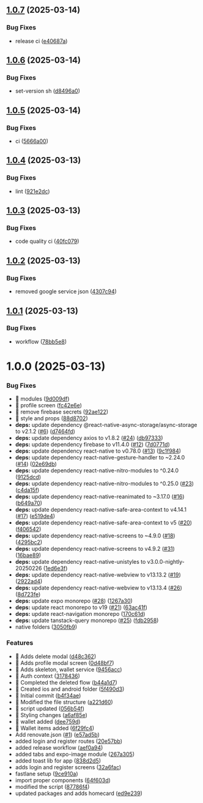## [1.0.7](https://github.com/Act-Aks/etrack/compare/prod/1.0.6...prod/1.0.7) (2025-03-14)


### Bug Fixes

* release ci ([e40687a](https://github.com/Act-Aks/etrack/commit/e40687a8a38ed751ba774d88d5316070d3ccb637))

## [1.0.6](https://github.com/Act-Aks/etrack/compare/prod/1.0.5...prod/1.0.6) (2025-03-14)


### Bug Fixes

* set-version sh ([d8496a0](https://github.com/Act-Aks/etrack/commit/d8496a06181415689b2e41b0f82a6e9acf38cb0d))

## [1.0.5](https://github.com/Act-Aks/etrack/compare/prod/1.0.4...prod/1.0.5) (2025-03-14)


### Bug Fixes

* ci ([5666a00](https://github.com/Act-Aks/etrack/commit/5666a00b32fd29def6e4c676df0e2cd4a0777d3b))

## [1.0.4](https://github.com/Act-Aks/etrack/compare/prod/1.0.3...prod/1.0.4) (2025-03-13)


### Bug Fixes

* lint ([921e2dc](https://github.com/Act-Aks/etrack/commit/921e2dc239b1ab7ba49565015712cd61980ae3f3))

## [1.0.3](https://github.com/Act-Aks/etrack/compare/prod/1.0.2...prod/1.0.3) (2025-03-13)

### Bug Fixes

- code quality ci ([40fc079](https://github.com/Act-Aks/etrack/commit/40fc0796427788f25fadd3831c2dd0828eeafec2))

## [1.0.2](https://github.com/Act-Aks/etrack/compare/prod/1.0.1...prod/1.0.2) (2025-03-13)

### Bug Fixes

- removed google service json ([4307c94](https://github.com/Act-Aks/etrack/commit/4307c94c524c119e4cea92911e10035b833a63c4))

## [1.0.1](https://github.com/Act-Aks/etrack/compare/prod/1.0.0...prod/1.0.1) (2025-03-13)

### Bug Fixes

- workflow ([78bb5e8](https://github.com/Act-Aks/etrack/commit/78bb5e8768f607d966e2087a3a294d0554014f4f))

# 1.0.0 (2025-03-13)

### Bug Fixes

- 🐛 modules ([9d009df](https://github.com/Act-Aks/etrack/commit/9d009df4f9de4aefbe0fb7635e3daff299c5de15))
- 🐛 profile screen ([fc42e6e](https://github.com/Act-Aks/etrack/commit/fc42e6eff5bc0868d386dc0dfd2e085d6258de03))
- 🐛 remove firebase secrets ([92ae122](https://github.com/Act-Aks/etrack/commit/92ae122978bbd4f14fa3688ca6a3a7b541969b03))
- 🐛 style and props ([88d8702](https://github.com/Act-Aks/etrack/commit/88d87024e15d27da7d99540942919a8a632f3bc9))
- **deps:** update dependency @react-native-async-storage/async-storage to v2.1.2 ([#6](https://github.com/Act-Aks/etrack/issues/6)) ([d7464fd](https://github.com/Act-Aks/etrack/commit/d7464fdbffda34677c4933cf805e975be36230bf))
- **deps:** update dependency axios to v1.8.2 ([#24](https://github.com/Act-Aks/etrack/issues/24)) ([db97333](https://github.com/Act-Aks/etrack/commit/db9733311132b431020ec33f7a6f6314ac76b0c3))
- **deps:** update dependency firebase to v11.4.0 ([#12](https://github.com/Act-Aks/etrack/issues/12)) ([7d0771d](https://github.com/Act-Aks/etrack/commit/7d0771d6a2b79becbeed84a45d93887d19eb059b))
- **deps:** update dependency react-native to v0.78.0 ([#13](https://github.com/Act-Aks/etrack/issues/13)) ([9c1f984](https://github.com/Act-Aks/etrack/commit/9c1f984dd3cc1c71d542e7ec1986577572a36adb))
- **deps:** update dependency react-native-gesture-handler to ~2.24.0 ([#14](https://github.com/Act-Aks/etrack/issues/14)) ([02e69db](https://github.com/Act-Aks/etrack/commit/02e69db412547a8a49629684713a6d72ad58791e))
- **deps:** update dependency react-native-nitro-modules to ^0.24.0 ([9125dcd](https://github.com/Act-Aks/etrack/commit/9125dcddaf8633afa8c42dcfbde8601bbd06b9c7))
- **deps:** update dependency react-native-nitro-modules to ^0.25.0 ([#23](https://github.com/Act-Aks/etrack/issues/23)) ([c4da15f](https://github.com/Act-Aks/etrack/commit/c4da15f740a7aca29702636a571a4596ec5eabfd))
- **deps:** update dependency react-native-reanimated to ~3.17.0 ([#16](https://github.com/Act-Aks/etrack/issues/16)) ([b649a70](https://github.com/Act-Aks/etrack/commit/b649a704f4adeecdb6ed29d7fdeed4247cac83d2))
- **deps:** update dependency react-native-safe-area-context to v4.14.1 ([#17](https://github.com/Act-Aks/etrack/issues/17)) ([e519de4](https://github.com/Act-Aks/etrack/commit/e519de46e4a6f04ddc846133663e23699c517e72))
- **deps:** update dependency react-native-safe-area-context to v5 ([#20](https://github.com/Act-Aks/etrack/issues/20)) ([f406542](https://github.com/Act-Aks/etrack/commit/f4065426b01d04ece1b170b3d974eeddd439f616))
- **deps:** update dependency react-native-screens to ~4.9.0 ([#18](https://github.com/Act-Aks/etrack/issues/18)) ([4295bc2](https://github.com/Act-Aks/etrack/commit/4295bc2b9c501604616d749e40a5c3888fce6b45))
- **deps:** update dependency react-native-screens to v4.9.2 ([#31](https://github.com/Act-Aks/etrack/issues/31)) ([16bae89](https://github.com/Act-Aks/etrack/commit/16bae897b0aa6aeb3aa93052c671637bbeb9b004))
- **deps:** update dependency react-native-unistyles to v3.0.0-nightly-20250226 ([1ed6e3f](https://github.com/Act-Aks/etrack/commit/1ed6e3ff9e80bc5f4526a8f051116bd43ea54f63))
- **deps:** update dependency react-native-webview to v13.13.2 ([#19](https://github.com/Act-Aks/etrack/issues/19)) ([2922ad4](https://github.com/Act-Aks/etrack/commit/2922ad459856dac5c4dd81ca434840853b69cc80))
- **deps:** update dependency react-native-webview to v13.13.4 ([#26](https://github.com/Act-Aks/etrack/issues/26)) ([8d723fe](https://github.com/Act-Aks/etrack/commit/8d723fe00791b1edc32e8e3b9aec6197dd185ef0))
- **deps:** update expo monorepo ([#28](https://github.com/Act-Aks/etrack/issues/28)) ([1267a30](https://github.com/Act-Aks/etrack/commit/1267a30100eaa5254d5c5f18f5f2d7c0cb666868))
- **deps:** update react monorepo to v19 ([#21](https://github.com/Act-Aks/etrack/issues/21)) ([63ac41f](https://github.com/Act-Aks/etrack/commit/63ac41fa86781efabe9482668d65ee0d7266509c))
- **deps:** update react-navigation monorepo ([170c61d](https://github.com/Act-Aks/etrack/commit/170c61d4af2c016e7e778a1c55f4b04063f07ba3))
- **deps:** update tanstack-query monorepo ([#25](https://github.com/Act-Aks/etrack/issues/25)) ([fdb2958](https://github.com/Act-Aks/etrack/commit/fdb2958863865a5a4b9bef580e4160fe20c9a859))
- native folders ([3050fb9](https://github.com/Act-Aks/etrack/commit/3050fb9908185dad618a3f7e12acd093c2f18ff9))

### Features

- 🎸 Adds delete modal ([d48c362](https://github.com/Act-Aks/etrack/commit/d48c36264f1cd9890979ec97f2661123e0f2d747))
- 🎸 Adds profile modal screen ([0d48bf7](https://github.com/Act-Aks/etrack/commit/0d48bf7a280cd815dbf19bb74357603bdce5de8e))
- 🎸 Adds skeleton, wallet service ([9456acc](https://github.com/Act-Aks/etrack/commit/9456acc9573e0af11ac1c051cfda9889ff2a79f9))
- 🎸 Auth context ([3178436](https://github.com/Act-Aks/etrack/commit/3178436e9766e6c0ea65b86d737ef8aadccaf45c))
- 🎸 Completed the deleted flow ([b44a1d7](https://github.com/Act-Aks/etrack/commit/b44a1d73f87c96adbdf223e071b8b2ed337acffa))
- 🎸 Created ios and android folder ([5f490d3](https://github.com/Act-Aks/etrack/commit/5f490d3c35c8072a440d79a6fff535ecac6530e9))
- 🎸 Initial commit ([b4f34ae](https://github.com/Act-Aks/etrack/commit/b4f34ae03d01aa07338f779bf6f5a0f7ff4ba4ed))
- 🎸 Modified the file structure ([a221d60](https://github.com/Act-Aks/etrack/commit/a221d606afa3ed30183b7b3c880f8e8cdfb4b2a4))
- 🎸 script updated ([056b54f](https://github.com/Act-Aks/etrack/commit/056b54ffb8aaa64a58bd4d8d07ce056ed668b463))
- 🎸 Styling changes ([a6af85e](https://github.com/Act-Aks/etrack/commit/a6af85e53f7e5b84060fdf754dc9cb39ac30a43a))
- 🎸 wallet added ([dee759d](https://github.com/Act-Aks/etrack/commit/dee759d26cdd13dab799b1d9c2bf15ef50c1ff1a))
- 🎸 Wallet items added ([6f29fc4](https://github.com/Act-Aks/etrack/commit/6f29fc4b3cd4415a8cfd5ee483e013c4e12f813a))
- Add renovate.json ([#1](https://github.com/Act-Aks/etrack/issues/1)) ([e57ad5b](https://github.com/Act-Aks/etrack/commit/e57ad5b1061c26a4224170ecbe6473dd2b7bfa55))
- added login and register routes ([20e57bb](https://github.com/Act-Aks/etrack/commit/20e57bb62cb73eb60d1b686de078acbfc7ff3b66))
- added release workflow ([aef0a94](https://github.com/Act-Aks/etrack/commit/aef0a9422b13a117da77930a3018de0bcacb7143))
- added tabs and expo-image module ([267a305](https://github.com/Act-Aks/etrack/commit/267a3058e11ea749cacf96de2430336a1c878477))
- added toast lib for app ([838d2d5](https://github.com/Act-Aks/etrack/commit/838d2d5d40158dbee6987ed848641c64ecd553be))
- adds login and register screens ([32a6fac](https://github.com/Act-Aks/etrack/commit/32a6fac865e150dbbcd7c325e32ffd9cdafd1f34))
- fastlane setup ([9ce910a](https://github.com/Act-Aks/etrack/commit/9ce910a0e0955cfd411ef05bd61fcb68e6105d8b))
- import proper components ([64f603d](https://github.com/Act-Aks/etrack/commit/64f603d89a1be5186bbdd8b7e6255db52252a8e3))
- modified the script ([87786f4](https://github.com/Act-Aks/etrack/commit/87786f47fbb6e8b2841c67342308c8238ef159da))
- updated packages and adds homecard ([ed9e239](https://github.com/Act-Aks/etrack/commit/ed9e239e90c767b6cb19a03b1d8faa0fb3fb233a))
